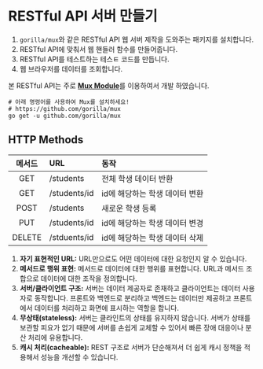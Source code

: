 # RESTful API 서버 만들기
1. `gorilla/mux`와 같은 RESTful API 웹 서버 제작을 도와주는 패키지를 설치합니다.
2. RESTful API에 맞춰서 웹 핸들러 함수를 만들어줍니다.
3. RESTful API를 테스트하는 테스ㅌ 코드를 만듭니다.
4. 웹 브라우저를 데이터를 조회합니다.

본 RESTful API는 주로 [**Mux Module**](https://github.com/gorilla/mux)를 이용하여서 개발 하였습니다.

```shell
# 아래 명령어를 사용하여 Mux를 설치하세요!
# https://github.com/gorilla/mux
go get -u github.com/gorilla/mux
```

## HTTP Methods
| 메서드 | URL | 동작 |
|:-----------------:|:------------|:----------------|
| GET | /students | 전체 학생 데이터 반환 | 
| GET | /students/id | id에 해당하는 학생 데이터 변환 |
| POST | /students | 새로운 학생 등록 |
| PUT | /students/id | id에 해당하는 학생 데이터 변경 |
| DELETE | /stduents/id | id에 해당하는 학생 데이터 삭제 |

1. **자기 표현적인 URL:** URL만으로도 어떤 데이터에 대한 요청인지 알 수 있습니다.
2. **메서드로 행위 표현:** 메서드로 데이터에 대한 행위를 표현합니다. URL과 메서드 조합으로 데이터에 대한 조작을 정의합니다.
3. **서버/클라이언트 구조:** 서버는 데이터 제공자로 존재하고 클라이언트는 데이터 사용자로 동작합니다. 프론트와 백엔드로 분리하고 백엔드는 데이터만 제공하고 프론트에서 데이터를 처리하고 화면에 표시하는 역할을 합니다.
4. **무상태(stateless):** 서버는 클라인트의 상태를 유지하지 않습니다. 서버가 상태를 보관할 피요가 없기 때문에 서버를 손쉽게 교체할 수 있어서 빠른 장애 대응이나 분산 처리에 유용합니다.
5. **캐시 처리(cacheable):** REST 구조로 서버가 단순해져서 더 쉽게 캐시 정책을 적용해서 성능을 개선할 수 있습니다.

